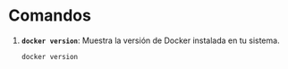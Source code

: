 # Comandos

1. **`docker version`**: Muestra la versión de Docker instalada en tu sistema.

   ```bash
   docker version
   ```
